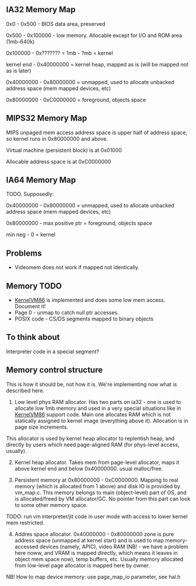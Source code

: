 ## IA32 Memory Map ##


0x0 - 0x500 - BIOS data area, preserved

0x500 - 0x100000 - low memory. Allocable except for I/O and ROM area (1mb-640k)

0x100000 - 0x??????? = 1mb - ?mb = kernel

kernel end - 0x40000000 = kernel heap, mapped as is (will be mapped not as is later)

0x40000000 - 0x80000000 = unmapped, used to allocate unbacked address space (mem mapped devices, etc)

0x80000000 - 0xC0000000 = foreground, objects space

## MIPS32 Memory Map ##

MIPS unpaged mem access address space is upper half of address space, so kernel runs in 0x80000000 and above.

Virtual machine (persistent block) is at 0x01000

Allocable address space is at 0xC0000000

## IA64 Memory Map ##

TODO. Supposedly:

0x40000000 - 0x80000000 = unmapped, used to allocate unbacked address space (mem mapped devices, etc)

0x80000000 - max positive ptr = foreground, objects space

min neg - 0 = kernel

## Problems ##

  * Videomem does not work if mapped not identically.

## Memory TODO ##


  * [KernelVM86](KernelVM86.md) is implemented and does some low mem access. Document it!
  * Page 0 - unmap to catch null ptr accesses.
  * POSIX code - CS/DS segments mapped to binary objects

## To think about ##

Interpreter code in a special segment?

## Memory control structure ##

This is how it should be, not how it is. We're implementing now what is described here.

1. Low level phys RAM allocator. Has two parts on ia32 - one is used to allocate low 1mb memory and used in a very special situations like in [KernelVM86](KernelVM86.md) support code. Main one allocates RAM which is not statically assigned to kernel image (everything above it). Allocation is in page size increments.

This allocator is used by kernel heap allocator to replentish heap, and directly by users which need page-aligned RAM (for phys-level access, usually).

2. Kernel heap allocator. Takes mem from page-level allocator, maps it above kernel end and below 0x40000000. usual malloc/free.


3. Persistent memory at 0x80000000 - 0xC0000000. Mapping to real memory (which is allocated from 1 above) and disk IO is provided by vm\_map.c. This memory belongs to main (object-level) part of OS, and is allocated/freed by VM allocator/GC. No pointer from this part can look to some other memory space.

TODO: run vm interpreter/jit code in user mode with access to lower kernel mem restricted.

4. Addres space allocator. 0x40000000 - 0x80000000 zone is pure address space (unmapped at kernel start) and is used to map memory-accessed devices (namely, APIC), video RAM (NB! - we have a problem here noww, and VRAM is mapped directly, which means it leaves in object mem space now), temp buffers, etc. Usually memory allocated from low-level page allocator is mapped here by owner.

NB! How to map device memory: use page\_map\_io parameter, see hal.h
